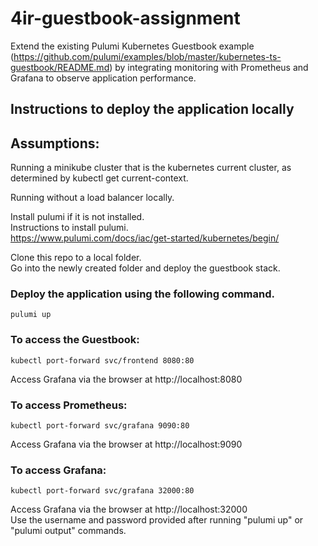 # 4ir-guestbook-assignment
Extend the existing Pulumi Kubernetes Guestbook example (https://github.com/pulumi/examples/blob/master/kubernetes-ts-guestbook/README.md)
by integrating monitoring with Prometheus and Grafana to observe application performance.

## Instructions to deploy the application locally

## Assumptions:
Running a minikube cluster that is the kubernetes current cluster, as determined by kubectl get current-context.

Running without a load balancer locally.

Install pulumi if it is not installed.  
Instructions to install pulumi.  
    https://www.pulumi.com/docs/iac/get-started/kubernetes/begin/ 

Clone this repo to a local folder.  
Go into the newly created folder and deploy the guestbook stack.
### Deploy the application using the following command.
    pulumi up

### To access the Guestbook:
    kubectl port-forward svc/frontend 8080:80
    
Access Grafana via the browser at http://localhost:8080

### To access Prometheus:
    kubectl port-forward svc/grafana 9090:80

Access Grafana via the browser at http://localhost:9090    

### To access Grafana:
    kubectl port-forward svc/grafana 32000:80
Access Grafana via the browser at http://localhost:32000  
Use the username and password provided after running "pulumi up" or "pulumi output" commands.

